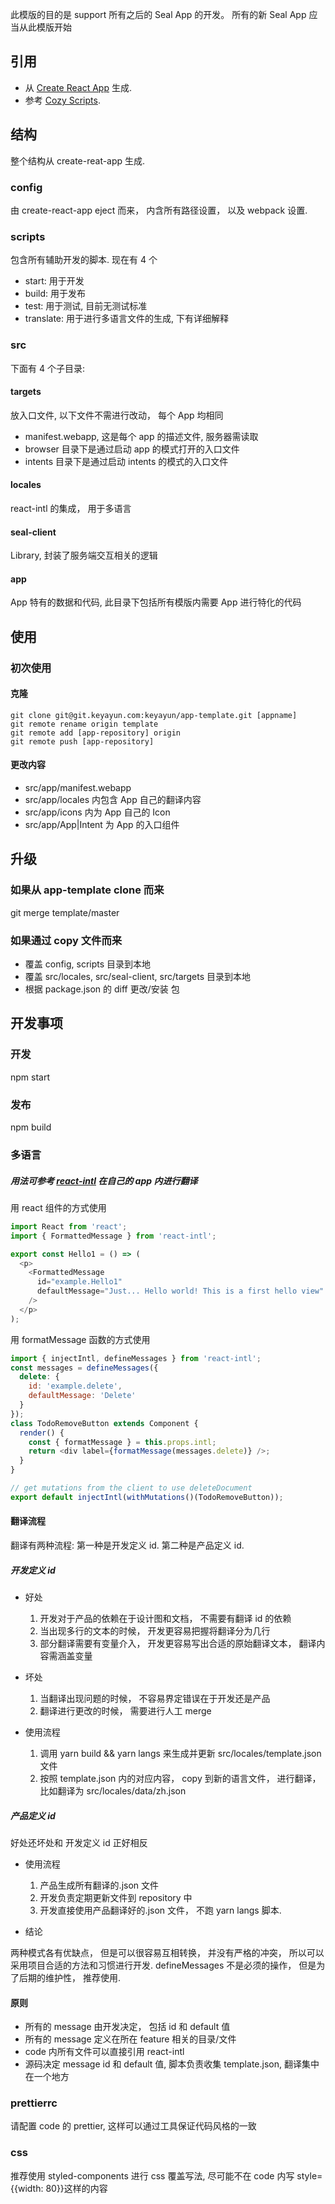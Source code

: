 此模版的目的是 support 所有之后的 Seal App 的开发。 所有的新 Seal App 应当从此模版开始

## 引用

- 从 [Create React App](https://github.com/facebook/create-react-app) 生成.
- 参考 [Cozy Scripts](https://github.com/CPatchane/create-cozy-app#readme).

## 结构

整个结构从 create-reat-app 生成.

### config

由 create-react-app eject 而来， 内含所有路径设置， 以及 webpack 设置.

### scripts

包含所有辅助开发的脚本. 现在有 4 个

- start: 用于开发
- build: 用于发布
- test: 用于测试, 目前无测试标准
- translate: 用于进行多语言文件的生成, 下有详细解释

### src

下面有 4 个子目录:

#### targets

放入口文件, 以下文件不需进行改动， 每个 App 均相同

- manifest.webapp, 这是每个 app 的描述文件, 服务器需读取
- browser 目录下是通过启动 app 的模式打开的入口文件
- intents 目录下是通过启动 intents 的模式的入口文件

#### locales

react-intl 的集成， 用于多语言

#### seal-client

Library, 封装了服务端交互相关的逻辑

#### app

App 特有的数据和代码, 此目录下包括所有模版内需要 App 进行特化的代码

## 使用

### 初次使用

#### 克隆

```
git clone git@git.keyayun.com:keyayun/app-template.git [appname]
git remote rename origin template
git remote add [app-repository] origin
git remote push [app-repository]
```

#### 更改内容

- src/app/manifest.webapp
- src/app/locales 内包含 App 自己的翻译内容
- src/app/icons 内为 App 自己的 Icon
- src/app/App|Intent 为 App 的入口组件

## 升级

### 如果从 app-template clone 而来

git merge template/master

### 如果通过 copy 文件而来

- 覆盖 config, scripts 目录到本地
- 覆盖 src/locales, src/seal-client, src/targets 目录到本地
- 根据 package.json 的 diff 更改/安装 包

## 开发事项

### 开发

npm start

### 发布

npm build

### 多语言

##### 用法可参考 [react-intl](https://github.com/yahoo/react-intl) 在自己的 app 内进行翻译

用 react 组件的方式使用

```js
import React from 'react';
import { FormattedMessage } from 'react-intl';

export const Hello1 = () => (
  <p>
    <FormattedMessage
      id="example.Hello1"
      defaultMessage="Just... Hello world! This is a first hello view"
    />
  </p>
);
```

用 formatMessage 函数的方式使用

```js
import { injectIntl, defineMessages } from 'react-intl';
const messages = defineMessages({
  delete: {
    id: 'example.delete',
    defaultMessage: 'Delete'
  }
});
class TodoRemoveButton extends Component {
  render() {
    const { formatMessage } = this.props.intl;
    return <div label={formatMessage(messages.delete)} />;
  }
}

// get mutations from the client to use deleteDocument
export default injectIntl(withMutations()(TodoRemoveButton));
```

#### 翻译流程

翻译有两种流程:
第一种是开发定义 id. 第二种是产品定义 id.

##### 开发定义 id

- 好处

  1. 开发对于产品的依赖在于设计图和文档， 不需要有翻译 id 的依赖
  2. 当出现多行的文本的时候， 开发更容易把握将翻译分为几行
  3. 部分翻译需要有变量介入， 开发更容易写出合适的原始翻译文本， 翻译内容需涵盖变量

- 坏处

  1. 当翻译出现问题的时候， 不容易界定错误在于开发还是产品
  2. 翻译进行更改的时候， 需要进行人工 merge

- 使用流程
  1. 调用 yarn build && yarn langs 来生成并更新 src/locales/template.json 文件
  2. 按照 template.json 内的对应内容， copy 到新的语言文件， 进行翻译， 比如翻译为 src/locales/data/zh.json

##### 产品定义 id

好处还坏处和 开发定义 id 正好相反

- 使用流程

  1. 产品生成所有翻译的.json 文件
  2. 开发负责定期更新文件到 repository 中
  3. 开发直接使用产品翻译好的.json 文件， 不跑 yarn langs 脚本.

- 结论

两种模式各有优缺点， 但是可以很容易互相转换， 并没有严格的冲突， 所以可以采用项目合适的方法和习惯进行开发.
defineMessages 不是必须的操作， 但是为了后期的维护性， 推荐使用.

#### 原则

- 所有的 message 由开发决定， 包括 id 和 default 值
- 所有的 message 定义在所在 feature 相关的目录/文件
- code 内所有文件可以直接引用 react-intl
- 源码决定 message id 和 default 值, 脚本负责收集 template.json, 翻译集中在一个地方

### prettierrc

请配置 code 的 prettier, 这样可以通过工具保证代码风格的一致

### css

推荐使用 styled-components 进行 css 覆盖写法, 尽可能不在 code 内写 style={{width: 80}}这样的内容
